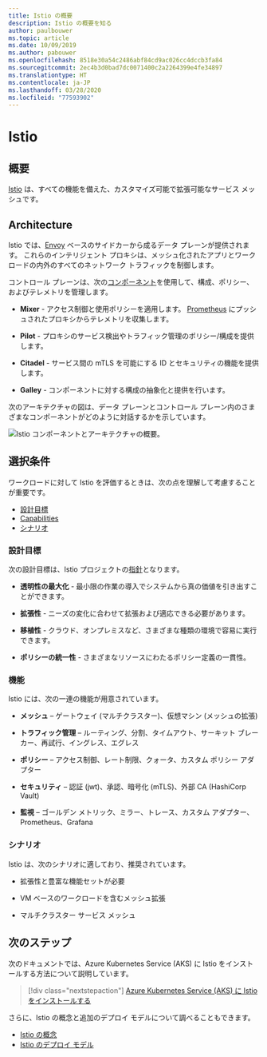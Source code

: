 ```yaml
---
title: Istio の概要
description: Istio の概要を知る
author: paulbouwer
ms.topic: article
ms.date: 10/09/2019
ms.author: pabouwer
ms.openlocfilehash: 8518e30a54c2486abf84cd9ac026cc4dccb3fa84
ms.sourcegitcommit: 2ec4b3d0bad7dc0071400c2a2264399e4fe34897
ms.translationtype: HT
ms.contentlocale: ja-JP
ms.lasthandoff: 03/28/2020
ms.locfileid: "77593902"
---
```

# <a name="istio"></a>Istio

## <a name="overview"></a>概要

[Istio][istio] は、すべての機能を備えた、カスタマイズ可能で拡張可能なサービス メッシュです。

## <a name="architecture"></a>Architecture

Istio では、[Envoy][envoy-proxy] ベースのサイドカーから成るデータ プレーンが提供されます。 これらのインテリジェント プロキシは、メッシュ化されたアプリとワークロードの内外のすべてのネットワーク トラフィックを制御します。

コントロール プレーンは、次の[コンポーネント][what-is-istio]を使用して、構成、ポリシー、およびテレメトリを管理します。

- **Mixer** - アクセス制御と使用ポリシーを適用します。 [Prometheus][prometheus] にプッシュされたプロキシからテレメトリを収集します。

- **Pilot** - プロキシのサービス検出やトラフィック管理のポリシー/構成を提供します。

- **Citadel** - サービス間の mTLS を可能にする ID とセキュリティの機能を提供します。

- **Galley** - コンポーネントに対する構成の抽象化と提供を行います。

次のアーキテクチャの図は、データ プレーンとコントロール プレーン内のさまざまなコンポーネントがどのように対話するかを示しています。


![Istio コンポーネントとアーキテクチャの概要。](media/servicemesh/istio/about-architecture.png)


## <a name="selection-criteria"></a>選択条件

ワークロードに対して Istio を評価するときは、次の点を理解して考慮することが重要です。

- [設計目標](#design-goals)
- [Capabilities](#capabilities)
- [シナリオ](#scenarios)


### <a name="design-goals"></a>設計目標

次の設計目標は、Istio プロジェクトの[指針][design-goals]となります。

- **透明性の最大化** - 最小限の作業の導入でシステムから真の価値を引き出すことができます。

- **拡張性** - ニーズの変化に合わせて拡張および適応できる必要があります。

- **移植性** - クラウド、オンプレミスなど、さまざまな種類の環境で容易に実行できます。

- **ポリシーの統一性** - さまざまなリソースにわたるポリシー定義の一貫性。


### <a name="capabilities"></a>機能

Istio には、次の一連の機能が用意されています。

- **メッシュ** – ゲートウェイ (マルチクラスター)、仮想マシン (メッシュの拡張)

- **トラフィック管理** – ルーティング、分割、タイムアウト、サーキット ブレーカー、再試行、イングレス、エグレス

- **ポリシー** – アクセス制御、レート制限、クォータ、カスタム ポリシー アダプター

- **セキュリティ** – 認証 (jwt)、承認、暗号化 (mTLS)、外部 CA (HashiCorp Vault)

- **監視** – ゴールデン メトリック、ミラー、トレース、カスタム アダプター、Prometheus、Grafana

### <a name="scenarios"></a>シナリオ

Istio は、次のシナリオに適しており、推奨されています。

- 拡張性と豊富な機能セットが必要

- VM ベースのワークロードを含むメッシュ拡張

- マルチクラスター サービス メッシュ

## <a name="next-steps"></a>次のステップ

次のドキュメントでは、Azure Kubernetes Service (AKS) に Istio をインストールする方法について説明しています。

> [!div class="nextstepaction"]
> [Azure Kubernetes Service (AKS) に Istio をインストールする][istio-install]

さらに、Istio の概念と追加のデプロイ モデルについて調べることもできます。

- [Istio の概念][what-is-istio]
- [Istio のデプロイ モデル][deployment-models]

<!-- LINKS - external -->
[istio]: https://istio.io
[what-is-istio]: https://istio.io/docs/concepts/what-is-istio/
[design-goals]: https://istio.io/docs/concepts/what-is-istio/#design-goals
[deployment-models]: https://istio.io/docs/concepts/deployment-models/

[envoy-proxy]: https://www.envoyproxy.io/
[grafana]: https://grafana.com/
[prometheus]: https://prometheus.io/

<!-- LINKS - internal -->
[istio-install]: ./servicemesh-istio-install.md
